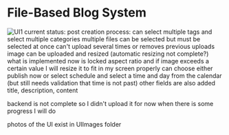 # File-Based Blog System


 ![UI1](https://github.com/user-attachments/assets/345b0b16-44c4-472e-b526-5ef454c474b2)
current status:
post creation process:
can select multiple tags and select multiple categories 
multiple files can be selected but must be selected at once can't upload several times or removes previous uploads 
image can be uploaded and resized (automatic resizing not complete?) what is implemented now is locked aspect ratio and if image exceeds a certain value I will resize it to fit in my screen properly 
can choose either publish now or select schedule and select a time and day from the calendar (but still needs validation that time is not past)
other fields are also added title, description, content 

backend is not complete so I didn't upload it for now when there is some progress I will do 

photos of the UI exist in UIImages folder
